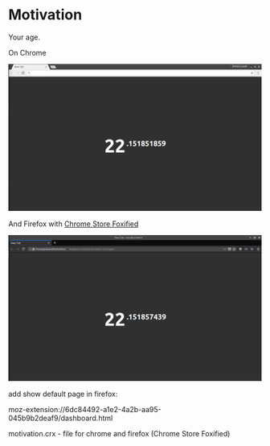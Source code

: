 Motivation
========

Your age.

On Chrome

![](chrome_motivation_lysak.png)

And Firefox with [Chrome Store Foxified](https://addons.mozilla.org/uk/firefox/addon/chrome-store-foxified "Chrome Store Foxified ")

![](firefox_motivation_lysak.png)


add show default page in firefox:

moz-extension://6dc84492-a1e2-4a2b-aa95-045b9b2deaf9/dashboard.html

motivation.crx - file for chrome and firefox (Chrome Store Foxified)
